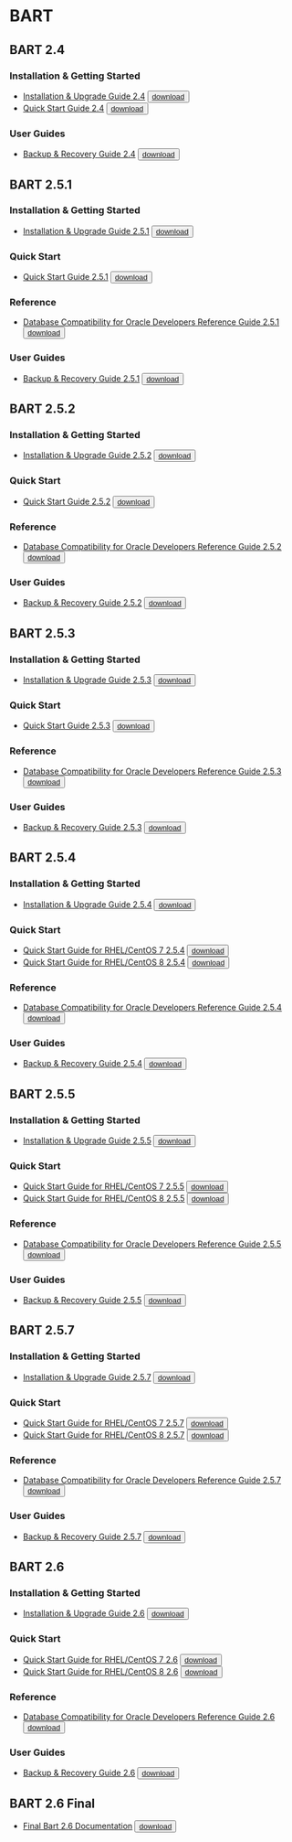 # BART

## BART 2.4

### Installation & Getting Started
* [Installation & Upgrade Guide 2.4](https://media.githubusercontent.com/media/EnterpriseDB/docs-archive/main/docs/bart/2.4/edb_bart_inst.pdf) <button>[download](https://media.githubusercontent.com/media/EnterpriseDB/docs-archive/main/docs/bart/2.4/edb_bart_inst.pdf?download=true)</button>
* [Quick Start Guide 2.4](https://media.githubusercontent.com/media/EnterpriseDB/docs-archive/main/docs/bart/2.4/EDB_Postgres_Backup_and_Recovery_QuickStart_Guide_v2.4.pdf) <button>[download](https://media.githubusercontent.com/media/EnterpriseDB/docs-archive/main/docs/bart/2.4/EDB_Postgres_Backup_and_Recovery_QuickStart_Guide_v2.4.pdf?download=true)</button>

### User Guides
* [Backup & Recovery Guide 2.4](https://media.githubusercontent.com/media/EnterpriseDB/docs-archive/main/docs/bart/2.4/EDB_Postgres_Backup_and_Recovery_Guide_v2.4.pdf) <button>[download](https://media.githubusercontent.com/media/EnterpriseDB/docs-archive/main/docs/bart/2.4/EDB_Postgres_Backup_and_Recovery_Guide_v2.4.pdf?download=true)</button>

## BART 2.5.1

### Installation & Getting Started
* [Installation & Upgrade Guide 2.5.1](https://media.githubusercontent.com/media/EnterpriseDB/docs-archive/main/docs/bart/2.5.1/edb_bart_inst.pdf) <button>[download](https://media.githubusercontent.com/media/EnterpriseDB/docs-archive/main/docs/bart/2.5.1/edb_bart_inst.pdf?download=true)</button>

### Quick Start
* [Quick Start Guide 2.5.1](https://media.githubusercontent.com/media/EnterpriseDB/docs-archive/main/docs/bart/2.5.1/BART_QuickStart_Guide.pdf) <button>[download](https://media.githubusercontent.com/media/EnterpriseDB/docs-archive/main/docs/bart/2.5.1/BART_QuickStart_Guide.pdf?download=true)</button>

### Reference
* [Database Compatibility for Oracle Developers Reference Guide 2.5.1](https://media.githubusercontent.com/media/EnterpriseDB/docs-archive/main/docs/bart/2.5.1/EDB_Postgres_Backup_and_Recovery_Reference_Guide.pdf) <button>[download](https://media.githubusercontent.com/media/EnterpriseDB/docs-archive/main/docs/bart/2.5.1/EDB_Postgres_Backup_and_Recovery_Reference_Guide.pdf?download=true)</button>

### User Guides
* [Backup & Recovery Guide 2.5.1](https://media.githubusercontent.com/media/EnterpriseDB/docs-archive/main/docs/bart/2.5.1/EDB_Postgres_Backup_and_Recovery_User_Guide.pdf) <button>[download](https://media.githubusercontent.com/media/EnterpriseDB/docs-archive/main/docs/bart/2.5.1/EDB_Postgres_Backup_and_Recovery_User_Guide.pdf?download=true)</button>

## BART 2.5.2

### Installation & Getting Started
* [Installation & Upgrade Guide 2.5.2](https://media.githubusercontent.com/media/EnterpriseDB/docs-archive/main/docs/bart/2.5.2/edb_bart_inst.pdf) <button>[download](https://media.githubusercontent.com/media/EnterpriseDB/docs-archive/main/docs/bart/2.5.2/edb_bart_inst.pdf?download=true)</button>

### Quick Start
* [Quick Start Guide 2.5.2](https://media.githubusercontent.com/media/EnterpriseDB/docs-archive/main/docs/bart/2.5.2/BART_QuickStart_Guide.pdf) <button>[download](https://media.githubusercontent.com/media/EnterpriseDB/docs-archive/main/docs/bart/2.5.2/BART_QuickStart_Guide.pdf?download=true)</button>

### Reference
* [Database Compatibility for Oracle Developers Reference Guide 2.5.2](https://media.githubusercontent.com/media/EnterpriseDB/docs-archive/main/docs/bart/2.5.2/EDB_Postgres_Backup_and_Recovery_Reference_Guide.pdf) <button>[download](https://media.githubusercontent.com/media/EnterpriseDB/docs-archive/main/docs/bart/2.5.2/EDB_Postgres_Backup_and_Recovery_Reference_Guide.pdf?download=true)</button>

### User Guides
* [Backup & Recovery Guide 2.5.2](https://media.githubusercontent.com/media/EnterpriseDB/docs-archive/main/docs/bart/2.5.2/EDB_Postgres_Backup_and_Recovery_User_Guide.pdf) <button>[download](https://media.githubusercontent.com/media/EnterpriseDB/docs-archive/main/docs/bart/2.5.2/EDB_Postgres_Backup_and_Recovery_User_Guide.pdf?download=true)</button>

## BART 2.5.3

### Installation & Getting Started
* [Installation & Upgrade Guide 2.5.3](https://media.githubusercontent.com/media/EnterpriseDB/docs-archive/main/docs/bart/2.5.3/edb_bart_inst.pdf) <button>[download](https://media.githubusercontent.com/media/EnterpriseDB/docs-archive/main/docs/bart/2.5.3/edb_bart_inst.pdf?download=true)</button>

### Quick Start
* [Quick Start Guide 2.5.3](https://media.githubusercontent.com/media/EnterpriseDB/docs-archive/main/docs/bart/2.5.3/edb_bart_qs.pdf) <button>[download](https://media.githubusercontent.com/media/EnterpriseDB/docs-archive/main/docs/bart/2.5.3/edb_bart_qs.pdf?download=true)</button>

### Reference
* [Database Compatibility for Oracle Developers Reference Guide 2.5.3](https://media.githubusercontent.com/media/EnterpriseDB/docs-archive/main/docs/bart/2.5.3/edb_bart_ref.pdf) <button>[download](https://media.githubusercontent.com/media/EnterpriseDB/docs-archive/main/docs/bart/2.5.3/edb_bart_ref.pdf?download=true)</button>

### User Guides
* [Backup & Recovery Guide 2.5.3](https://media.githubusercontent.com/media/EnterpriseDB/docs-archive/main/docs/bart/2.5.3/edb_bart_user.pdf) <button>[download](https://media.githubusercontent.com/media/EnterpriseDB/docs-archive/main/docs/bart/2.5.3/edb_bart_user.pdf?download=true)</button>


## BART 2.5.4

### Installation & Getting Started
* [Installation & Upgrade Guide 2.5.4](https://media.githubusercontent.com/media/EnterpriseDB/docs-archive/main/docs/bart/2.5.4/edb_bart_inst.pdf) <button>[download](https://media.githubusercontent.com/media/EnterpriseDB/docs-archive/main/docs/bart/2.5.4/edb_bart_inst.pdf?download=true)</button>

### Quick Start
* [Quick Start Guide for RHEL/CentOS 7 2.5.4](https://media.githubusercontent.com/media/EnterpriseDB/docs-archive/main/docs/bart/2.5.4/edb_bart_qs_7.pdf) <button>[download](https://media.githubusercontent.com/media/EnterpriseDB/docs-archive/main/docs/bart/2.5.4/edb_bart_qs_7.pdf?download=true)</button>
* [Quick Start Guide for RHEL/CentOS 8 2.5.4](https://media.githubusercontent.com/media/EnterpriseDB/docs-archive/main/docs/bart/2.5.4/edb_bart_qs_8.pdf) <button>[download](https://media.githubusercontent.com/media/EnterpriseDB/docs-archive/main/docs/bart/2.5.4/edb_bart_qs_8.pdf?download=true)</button>

### Reference
* [Database Compatibility for Oracle Developers Reference Guide 2.5.4](https://media.githubusercontent.com/media/EnterpriseDB/docs-archive/main/docs/bart/2.5.4/edb_bart_ref.pdf) <button>[download](https://media.githubusercontent.com/media/EnterpriseDB/docs-archive/main/docs/bart/2.5.4/edb_bart_ref.pdf?download=true)</button>

### User Guides
* [Backup & Recovery Guide 2.5.4](https://media.githubusercontent.com/media/EnterpriseDB/docs-archive/main/docs/bart/2.5.4/edb_bart_user.pdf) <button>[download](https://media.githubusercontent.com/media/EnterpriseDB/docs-archive/main/docs/bart/2.5.4/edb_bart_user.pdf?download=true)</button>

## BART 2.5.5

### Installation & Getting Started
* [Installation & Upgrade Guide 2.5.5](https://media.githubusercontent.com/media/EnterpriseDB/docs-archive/main/docs/bart/2.5.5/edb_bart_inst.pdf) <button>[download](https://media.githubusercontent.com/media/EnterpriseDB/docs-archive/main/docs/bart/2.5.5/edb_bart_inst.pdf?download=true)</button>

### Quick Start
* [Quick Start Guide for RHEL/CentOS 7 2.5.5](https://media.githubusercontent.com/media/EnterpriseDB/docs-archive/main/docs/bart/2.5.5/edb_bart_qs_7.pdf) <button>[download](https://media.githubusercontent.com/media/EnterpriseDB/docs-archive/main/docs/bart/2.5.5/edb_bart_qs_7.pdf?download=true)</button>
* [Quick Start Guide for RHEL/CentOS 8 2.5.5](https://media.githubusercontent.com/media/EnterpriseDB/docs-archive/main/docs/bart/2.5.5/edb_bart_qs_8.pdf) <button>[download](https://media.githubusercontent.com/media/EnterpriseDB/docs-archive/main/docs/bart/2.5.5/edb_bart_qs_8.pdf?download=true)</button>

### Reference
* [Database Compatibility for Oracle Developers Reference Guide 2.5.5](https://media.githubusercontent.com/media/EnterpriseDB/docs-archive/main/docs/bart/2.5.5/edb_bart_ref.pdf) <button>[download](https://media.githubusercontent.com/media/EnterpriseDB/docs-archive/main/docs/bart/2.5.5/edb_bart_ref.pdf?download=true)</button>

### User Guides
* [Backup & Recovery Guide 2.5.5](https://media.githubusercontent.com/media/EnterpriseDB/docs-archive/main/docs/bart/2.5.5/edb_bart_user.pdf) <button>[download](https://media.githubusercontent.com/media/EnterpriseDB/docs-archive/main/docs/bart/2.5.5/edb_bart_user.pdf?download=true)</button>

## BART 2.5.7

### Installation & Getting Started
* [Installation & Upgrade Guide 2.5.7](https://media.githubusercontent.com/media/EnterpriseDB/docs-archive/main/docs/bart/2.5.7/edb_bart_inst.pdf) <button>[download](https://media.githubusercontent.com/media/EnterpriseDB/docs-archive/main/docs/bart/2.5.7/edb_bart_inst.pdf?download=true)</button>

### Quick Start
* [Quick Start Guide for RHEL/CentOS 7 2.5.7](https://media.githubusercontent.com/media/EnterpriseDB/docs-archive/main/docs/bart/2.5.7/edb_bart_qs_7.pdf) <button>[download](https://media.githubusercontent.com/media/EnterpriseDB/docs-archive/main/docs/bart/2.5.7/edb_bart_qs_7.pdf?download=true)</button>
* [Quick Start Guide for RHEL/CentOS 8 2.5.7](https://media.githubusercontent.com/media/EnterpriseDB/docs-archive/main/docs/bart/2.5.7/edb_bart_qs_8.pdf) <button>[download](https://media.githubusercontent.com/media/EnterpriseDB/docs-archive/main/docs/bart/2.5.7/edb_bart_qs_8.pdf?download=true)</button>

### Reference
* [Database Compatibility for Oracle Developers Reference Guide 2.5.7](https://media.githubusercontent.com/media/EnterpriseDB/docs-archive/main/docs/bart/2.5.7/edb_bart_ref.pdf) <button>[download](https://media.githubusercontent.com/media/EnterpriseDB/docs-archive/main/docs/bart/2.5.7/edb_bart_ref.pdf?download=true)</button>

### User Guides
* [Backup & Recovery Guide 2.5.7](https://media.githubusercontent.com/media/EnterpriseDB/docs-archive/main/docs/bart/2.5.7/edb_bart_user.pdf) <button>[download](https://media.githubusercontent.com/media/EnterpriseDB/docs-archive/main/docs/bart/2.5.7/edb_bart_user.pdf?download=true)</button>

## BART 2.6

### Installation & Getting Started
* [Installation & Upgrade Guide 2.6](https://media.githubusercontent.com/media/EnterpriseDB/docs-archive/main/docs/bart/2.6/edb_bart_inst.pdf) <button>[download](https://media.githubusercontent.com/media/EnterpriseDB/docs-archive/main/docs/bart/2.6/edb_bart_inst.pdf?download=true)</button>

### Quick Start
* [Quick Start Guide for RHEL/CentOS 7 2.6](https://media.githubusercontent.com/media/EnterpriseDB/docs-archive/main/docs/bart/2.6/edb_bart_qs_7.pdf) <button>[download](https://media.githubusercontent.com/media/EnterpriseDB/docs-archive/main/docs/bart/2.6/edb_bart_qs_7.pdf?download=true)</button>
* [Quick Start Guide for RHEL/CentOS 8 2.6](https://media.githubusercontent.com/media/EnterpriseDB/docs-archive/main/docs/bart/2.6/edb_bart_qs_8.pdf) <button>[download](https://media.githubusercontent.com/media/EnterpriseDB/docs-archive/main/docs/bart/2.6/edb_bart_qs_8.pdf?download=true)</button>

### Reference
* [Database Compatibility for Oracle Developers Reference Guide 2.6](https://media.githubusercontent.com/media/EnterpriseDB/docs-archive/main/docs/bart/2.6/edb_bart_ref.pdf) <button>[download](https://media.githubusercontent.com/media/EnterpriseDB/docs-archive/main/docs/bart/2.6/edb_bart_ref.pdf?download=true)</button>

### User Guides
* [Backup & Recovery Guide 2.6](https://media.githubusercontent.com/media/EnterpriseDB/docs-archive/main/docs/bart/2.6/edb_bart_user.pdf) <button>[download](https://media.githubusercontent.com/media/EnterpriseDB/docs-archive/main/docs/bart/2.6/edb_bart_user.pdf?download=true)</button>

## BART 2.6 Final

* [Final Bart 2.6 Documentation](https://media.githubusercontent.com/media/EnterpriseDB/docs-archive/main/docs/bart/2.6-final/bart_v2.6_documentation.pdf) <button>[download](https://media.githubusercontent.com/media/EnterpriseDB/docs-archive/main/docs/bart/2.6-final/bart_v2.6_documentation.pdf?download=true)</button>

